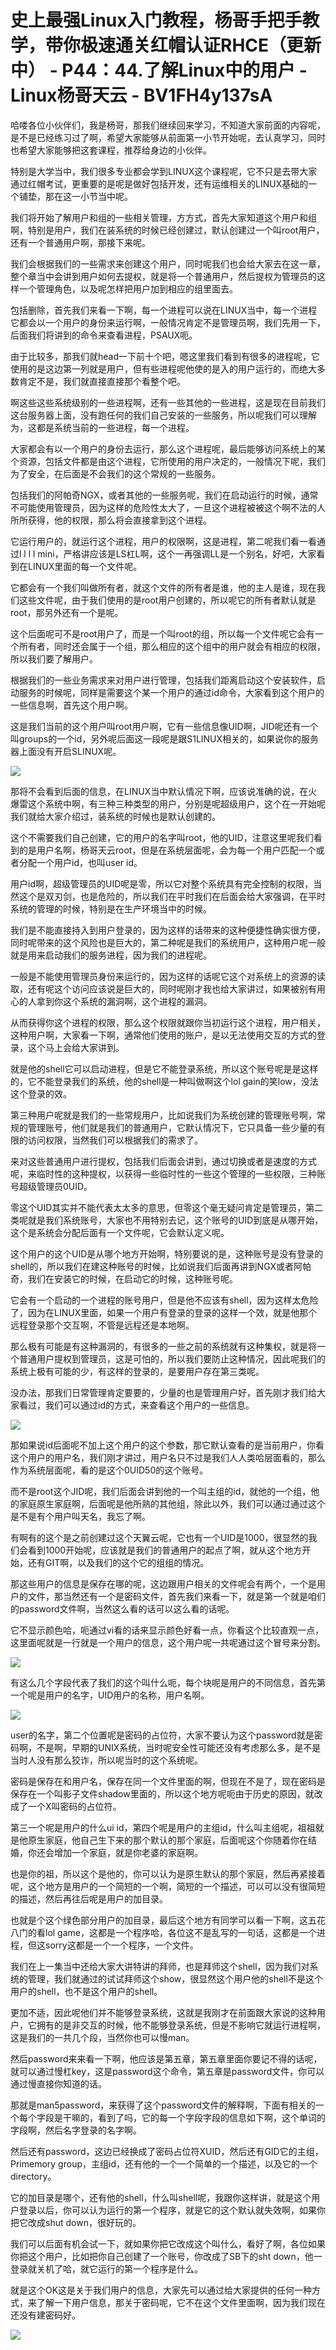 # 史上最强Linux入门教程，杨哥手把手教学，带你极速通关红帽认证RHCE（更新中） - P44：44.了解Linux中的用户 - Linux杨哥天云 - BV1FH4y137sA

哈喽各位小伙伴们，我是杨哥，那我们继续回来学习，不知道大家前面的内容呢，是不是已经练习过了啊，希望大家能够从前面第一小节开始呢，去认真学习，同时也希望大家能够把这套课程，推荐给身边的小伙伴。

特别是大学当中，我们很多专业都会学到LINUX这个课程呢，它不只是去带大家通过红帽考试，更重要的是呢是做好包括开发，还有运维相关的LINUX基础的一个铺垫，那在这一小节当中呢。

我们将开始了解用户和组的一些相关管理，方方式，首先大家知道这个用户和组啊，特别是用户，我们在装系统的时候已经创建过，默认创建过一个叫root用户，还有一个普通用户啊，那接下来呢。

我们会根据我们的一些需求来创建这个用户，同时呢我们也会给大家去在这一章，整个章当中会讲到用户如何去提权，就是将一个普通用户，然后提权为管理员的这样一个管理角色，以及呢怎样把用户加到相应的组里面去。

包括删除，首先我们来看一下啊，每一个进程可以说在LINUX当中，每一个进程它都会以一个用户的身份来运行啊，一般情况肯定不是管理员啊，我们先用一下，后面我们将讲到的命令来查看进程，PSAUX呃。

由于比较多，那我们就head一下前十个吧，嗯这里我们看到有很多的进程呢，它使用的是这边第一列就是用户，但有些进程呢他使的是入的用户运行的，而绝大多数肯定不是，我们就直接直接那个看整个吧。

啊这些这些系统级别的一些进程啊，还有一些其他的一些进程，这是现在目前我们这台服务器上面，没有跑任何的我们自己安装的一些服务，所以呢我们可以理解为，这都是系统当前的一些进程，每一个进程。

大家都会有以一个用户的身份去运行，那么这个进程呢，最后能够访问系统上的某个资源，包括文件都是由这个进程，它所使用的用户决定的，一般情况下呢，我们为了安全，在后面是不会我们的这个常规的一些服务。

包括我们的阿帕奇NGX，或者其他的一些服务呢，我们在启动运行的时候，通常不可能使用管理员，因为这样的危险性太大了，一旦这个进程被被这个啊不法的人所所获得，他的权限，那么将会直接拿到这个进程。

它运行用户的，就运行这个进程，用户的权限啊，这是进程，第二呢我们看一看通过l l l l mini，严格讲应该是LS杠L啊，这个一再强调LL是一个别名，好吧，大家看到在LINUX里面的每一个文件呢。

它都会有一个我们叫做所有者，就这个文件的所有者是谁，他的主人是谁，现在我们这些文件呢，由于我们使用的是root用户创建的，所以呢它的所有者默认就是root，那另外还有一个是呢。

这个后面呢可不是root用户了，而是一个叫root的组，所以每一个文件呢它会有一个所有者，同时还会属于一个组，那么相应的这个组中的用户就会有相应的权限，所以我们要了解用户。

根据我们的一些业务需求来对用户进行管理，包括我们距离启动这个安装软件，启动服务的时候呢，同样是需要这个某一个用户的通过id命令，大家看到这个用户的一些信息啊，首先这个用户啊。

这是我们当前的这个用户叫root用户啊，它有一些信息像UID啊，JID呢还有一个叫groups的一个id，另外呢后面这一段呢是跟S1LINUX相关的，如果说你的服务器上面没有开启SLINUX呢。



![](img/67168397227f8bfe79cde6efcdd68635_1.png)

那将不会看到后面的信息，在LINUX当中默认情况下啊，应该说准确的说，在火爆雷这个系统中啊，有三种三种类型的用户，分别是呢超级用户，这个在一开始呢我们就给大家介绍过，装系统的时候也是默认创建的。

这个不需要我们自己创建，它的用户的名字叫root，他的UID，注意这里呢我们看到的是用户名啊，杨哥天云root，但是在系统层面呢，会为每一个用户匹配一个或者分配一个用户id，也叫user id。

用户id啊，超级管理员的UID呢是零，所以它对整个系统具有完全控制的权限，当然这个是双刃剑，也是危险的，所以我们在平时我们在后面会给大家强调，在平时系统的管理的时候，特别是在生产环境当中的时候。

我们是不能直接持入到用户登录的，因为这样的话带来的这种便捷性确实很方便，同时呢带来的这个风险也是巨大的，第二种呢是我们的系统用户，这种用户呢一般就是用来启动我们的服务进程，因为我们的进程呢。

一般是不能使用管理员身份来运行的，因为这样的话呢它这个对系统上的资源的读取，还有呢这个访问应该说是巨大的，同时呢刚才我也给大家讲过，如果被别有用心的人拿到你这个系统的漏洞啊，这个进程的漏洞。

从而获得你这个进程的权限，那么这个权限就跟你当初运行这个进程，用户相关，这种用户啊，大家看一下啊，通常他们使用的账户，是以无法使用交互的方式的登录，这个马上会给大家讲到。

就是他的shell它可以启动进程，但是它不能登录系统，所以这个账号呢是是这样的，它不能登录我们的系统，他的shell是一种叫做啊这个lol gain的笑low，没法这个登录的效。

第三种用户呢就是我们的一些常规用户，比如说我们为系统创建的管理账号啊，常规的管理账号，他们就是我们的普通用户，它默认情况下，它只具备一些少量的有限的访问权限，当然我们可以根据我们的需求了。

来对这些普通用户进行提权，包括我们后面会讲到，通过切换或者是速度的方式呢，来临时性的这种提权，以获得一些临时性的一些这个管理的一些权限，三种账号超级管理员0UID。

零这个UID其实并不能代表太太多的意思，但零这个毫无疑问肯定是管理员，第二类呢就是我们系统账号，大家也不用特别去记，这个账号的UID到底是从哪开始，这个是系统会分配后面有一个文件呢，它会默认定义呢。

这个用户的这个UID是从哪个地方开始啊，特别要说的是，这种账号是没有登录的shell的，所以我们在建这种账号的时候，比如说我们后面再讲到NGX或者阿帕奇，我们在安装它的时候，在启动它的时候，这种账号呢。

它会有一个启动的一个进程的账号用户，但是他不应该有shell，因为这样太危险了，因为在LINUX里面，如果一个用户有登录的登录的这样一个效，就是他那个远程登录那个交互啊，不管是远程还是本地啊。

那么极有可能是有这种漏洞的，有很多的一些之前的系统就有这种集权，就是将一个普通用户提权到管理员，这是可怕的，所以我们要防止这种情况，因此呢我们的系统上极有可能的少，有这样的登录的，是要用户存在第三类呢。

没办法，那我们日常管理肯定要要的，少量的也是管理用户好，首先刚才我们给大家看过，我们可以通过id的方式，来查看这个用户的一些信息。



![](img/67168397227f8bfe79cde6efcdd68635_3.png)

那如果说id后面呢不加上这个用户的这个参数，那它默认查看的是当前用户，你看这个用户的用户名，我们刚才讲过，用户名只不过是我们人人类哈层面看的，那么作为系统层面呢，看的是这个0UID50的这个账号。

而不是root这个JID呢，我们后面会讲到他的一个叫主组的id，就他的一个组，他的家庭原生家庭啊，后面呢是他所熟的其他组，除此以外，我们可以通过通过这个是不是有个用户叫天名，我忘了啊。

有啊有的这个是之前创建过这个天翼云呢，它也有一个UID是1000，很显然的我们会看到1000开始呢，应该就是我们的普通用户的起点了啊，就从这个地方开始，还有GIT啊，以及我们的这个它的组组的情况。

那这些用户的信息是保存在哪的呢，这边跟用户相关的文件呢会有两个，一个是用户的文件，那当然还有一个是密码文件，首先我们来看一下，就是第一个就是咱们的password文件啊，当然这么看的话可以这么看的话呢。

它不显示颜色哈，呃通过vi看的话来显示颜色好看一点，你看这个比较直观一点，这里面呢就是一行就是一个用户的信息，这个用户呢一共呢通过这个冒号来分割。



![](img/67168397227f8bfe79cde6efcdd68635_5.png)

有这么几个字段代表了我们的这个叫什么呃，每个块呢是用户的不同信息，首先第一个呢是用户的名字，UID用户的名称，用户名啊。



![](img/67168397227f8bfe79cde6efcdd68635_7.png)

user的名字，第二个位置呢是密码的占位符，大家不要认为这个password就是密码啊，不是啊，早期的UNIX系统，当时呢安全性可能还没有考虑那么多，是不是当时人没有那么狡诈，所以呢当时的这个系统呢。

密码是保存在和用户名，保存在同一个文件里面的啊，但现在不是了，现在密码是保存在一个叫影子文件shadow里面的，所以这个地方呢呃由于历史的原因，就改成了一个X叫密码的占位符。

第三一个呢是用户的什么ui id，第四个呢是用户的主组id，什么叫主组呢，祖祖就是他原生家庭，他自己生下来的那个默认的那个家庭，后面呢这个你随着你在结婚，你还会增加一个家庭，就是你老婆的家庭啊。

也是你的祖，所以这个是他的，你可以认为是原生默认的那个家庭，然后再紧接着呢，这个地方是用户的一个简短的一个啊，简短的一个描述，可以可以没有很简短的描述，然后再往后呢是用户的加目录。

也就是个这个绿色部分用户的加目录，最后这个地方有同学可以看一下啊，这五花八门的看lol game，这都是一个程序哈，各位这不是乱写的一句话，这都是一个进程，但这sorry这都是一个一个程序，一个文件。

我们在上一集当中还给大家大讲特讲的拜师，也是拜师这个shell，因为我们对系统的管理，我们就通过的试试拜师这个show，很显然这个用户他的shell不是这个用户的shell，也不是这个用户的shell。

更加不适，因此呢他们并不能够登录系统，这就是我刚才在前面跟大家说的这种用户，它拥有的是非交互的时候，他不能够登录系统，但是不影响它就运行进程啊，这是我们的一共几个段，当然你也可以慢man。

然后password来来看一下啊，他应该是第五章，第五章里面你要记不得的话呢，就可以通过慢杠key，这是password这个命令，第五章是password文件，你可以通过慢直接你知道的话。

那就是man5password，来获得了这个password文件的解释啊，下面有相关的一个每个字段是干嘛的，看到了吗，它的每一个字段字段的信息如下啊，这个单词的字段啊，然后名字登录的名字啊。

然后还有password，这边已经换成了密码占位符XUID，然后还有GID它的主组，Primemory group，主组id，还有他的一个一个简单的一个描述，以及它的一个directory。

它的加目录是哪个，还有他的shell，什么叫shell呢，我跟你这样讲，就是这个用户登录以后，你可以认为运行的第一个程序，就是它的这个默认就失效啊，如果你把它改成shut down，很好玩的。

我们可以后面有机会试一下，就如果你把它改成这个叫什么，看好了啊，各位如果你把这个用户，比如把你自己创建了一个账号，你改成了SB下的sht down，他一登录就关机了哈，就它运行的第一个程序是什么。

就是这个OK这是关于我们用户的信息，大家先可以通过给大家提供的任何一种方式，来了解一下用户信息，那关于密码呢，它不在这个文件里面啊，因为我们现在还没有建密码好。



![](img/67168397227f8bfe79cde6efcdd68635_9.png)